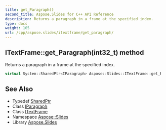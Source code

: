 ```yaml
---
title: get_Paragraph()
second_title: Aspose.Slides for C++ API Reference
description: Returns a paragraph in a frame at the specified index.
type: docs
weight: 105
url: /cpp/aspose.slides/itextframe/get_paragraph/
---
```

## ITextFrame::get_Paragraph(int32_t) method


Returns a paragraph in a frame at the specified index.

```cpp
virtual System::SharedPtr<IParagraph> Aspose::Slides::ITextFrame::get_Paragraph(int32_t index)=0
```

## See Also

* Typedef [SharedPtr](../../system/sharedptr/)
* Class [IParagraph](../iparagraph/)
* Class [ITextFrame](./)
* Namespace [Aspose::Slides](../)
* Library [Aspose.Slides](../../)